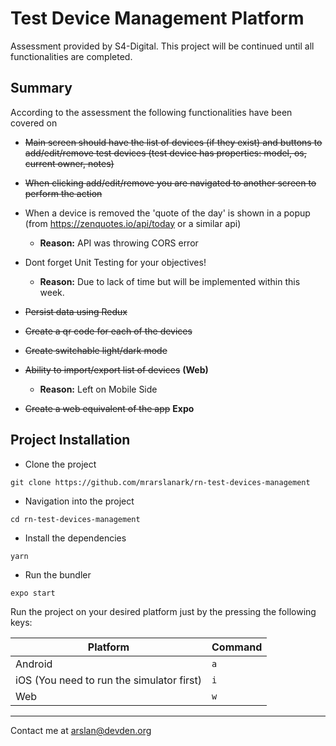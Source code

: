 # Test Device Management Platform

Assessment provided by S4-Digital. This project will be continued until all functionalities are completed.

## Summary

According to the assessment the following functionalities have been covered on

- ~~Main screen should have the list of devices (if they exist) and buttons to add/edit/remove test devices (test device has properties: model, os, current owner,
  notes)~~

- ~~When clicking add/edit/remove you are navigated to another screen to perform the action~~
- When a device is removed the 'quote of the day' is shown in a popup (from https://zenquotes.io/api/today or a similar api)
  - **Reason:** API was throwing CORS error
- Dont forget Unit Testing for your objectives!
  - **Reason:** Due to lack of time but will be implemented within this week.
- ~~Persist data using Redux~~
- ~~Create a qr code for each of the devices~~
- ~~Create switchable light/dark mode~~
- ~~Ability to import/export list of devices~~ **(Web)**
  - **Reason:** Left on Mobile Side
- ~~Create a web equivalent of the app~~ **Expo**

## Project Installation

- Clone the project

```shell
git clone https://github.com/mrarslanark/rn-test-devices-management
```

- Navigation into the project

```shell
cd rn-test-devices-management
```

- Install the dependencies

```shell
yarn
```

- Run the bundler

```shell
expo start
```

Run the project on your desired platform just by the pressing the following keys:

| Platform                                  | Command |
| ----------------------------------------- | ------- |
| Android                                   | `a`     |
| iOS (You need to run the simulator first) | `i`     |
| Web                                       | `w`     |

---

Contact me at arslan@devden.org

